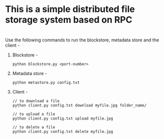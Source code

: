 # This is a simple distributed file storage system based on RPC
# 

Use the following commands to run the blockstore, metadata store and the client - 

1. Blockstore - 

   ```shell
   python blockstore.py <port-number>
   ```

2. Metadata store - 

   ```shell
   python metastore.py config.txt
   ```

3. Client - 

   ```shell
   // to download a file
   python client.py config.txt download myfile.jpg folder_name/
   
   // to upload a file
   python client.py config.txt upload myfile.jpg
   
   // to delete a file
   python client.py config.txt delete myfile.jpg
   ```
